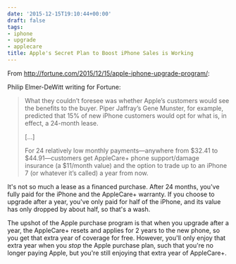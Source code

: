 ```yaml
---
date: '2015-12-15T19:10:44+00:00'
draft: false
tags:
- iphone
- upgrade
- applecare
title: Apple's Secret Plan to Boost iPhone Sales is Working
---
```


From http://fortune.com/2015/12/15/apple-iphone-upgrade-program/:

Philip Elmer-DeWitt writing for Fortune:

>What they couldn’t foresee was whether Apple’s customers would see the benefits to the buyer. Piper Jaffray’s Gene Munster, for example, predicted that 15% of new iPhone customers would opt for what is, in effect, a 24-month lease.
>
>[...]
>
>For 24 relatively low monthly payments—anywhere from $32.41 to $44.91—customers get AppleCare+ phone support/damage insurance (a $11/month value) and the option to trade up to an iPhone 7 (or whatever it’s called) a year from now.

It's not so much a lease as a financed purchase. After 24 months, you've fully paid for the iPhone and the AppleCare+ warranty. If you choose to upgrade after a year, you've only paid for half of the iPhone, and its value has only dropped by about half, so that's a wash.

The upshot of the Apple purchase program is that when you upgrade after a year, the AppleCare+ resets and applies for 2 years to the new phone, so you get that extra year of coverage for free. However, you'll only enjoy that extra year when you *stop* the Apple purchase plan, such that you're no longer paying Apple, but you're still enjoying that extra year of AppleCare+.
